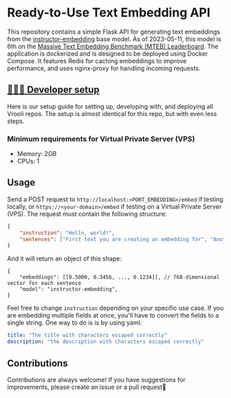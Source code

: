 # Ready-to-Use Text Embedding API
This repository contains a simple Flask API for generating text embeddings from the [instructor-embedding](https://github.com/HKUNLP/instructor-embedding) base model. As of 2023-05-11, this model is 6th on the [Massive Text Embedding Benchmark (MTEB) Leaderboard](https://huggingface.co/spaces/mteb/leaderboard). The application is dockerized and is designed to be deployed using Docker Compose. It features Redis for caching embeddings to improve performance, and uses nginx-proxy for handling incoming requests.

## [👩🏼‍💻 Developer setup][setup-guide]
Here is our setup guide for setting up, developing with, and deploying all Vrooli repos. The setup is almost identical for this repo, but with even less steps.

### Minimum requirements for Virtual Private Server (VPS)
- Memory: 2GB  
- CPUs: 1

## Usage
Send a POST request to `http://localhost:<PORT_EMBEDDING>/embed` if testing locally, or `https://<your-domain>/embed` if testing on a Virtual Private Server (VPS). The request must contain the following structure:

```json
{
    "instruction": "Hello, world!",
    "sentences": ["First text you are creating an embedding for", "Another text that needs embeddings"]
}
```

And it will return an object of this shape:

```
{
    "embeddings": [[0.5000, 0.3456, ..., 0.1234]], // 768-dimensional vector for each sentence
    "model": "instructor-embedding",
}
```

Feel free to change `instruction` depending on your specific use case. If you are embedding multiple fields at once, you'll have to convert the fields to a single string. One way to do is is by using yaml:

```yaml
title: "The title with characters escaped correctly"
description: "the description with characters escaped correctly"
```

## Contributions
Contributions are always welcome! If you have suggestions for improvements, please create an issue or a pull request💖


[setup-guide]: https://github.com/MattHalloran/ReactGraphQLTemplate#how-to-start
